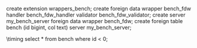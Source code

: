 create extension wrappers_bench;
create foreign data wrapper bench_fdw handler bench_fdw_handler validator bench_fdw_validator;
create server my_bench_server foreign data wrapper bench_fdw;
create foreign table bench (id bigint, col text) server my_bench_server;

\timing
select * from bench where id < 0;
